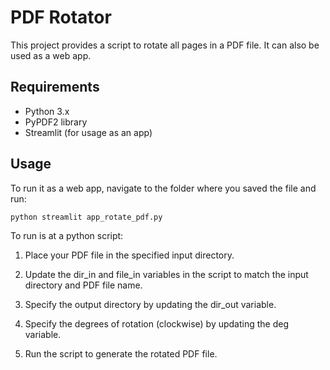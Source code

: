 # PDF Rotator

This project provides a script to rotate all pages in a PDF file. It can also be used as a web app.

## Requirements

- Python 3.x
- PyPDF2 library
- Streamlit (for usage as an app)

## Usage
To run it as a web app, navigate to the folder where you saved the file and run:
```bash
python streamlit app_rotate_pdf.py
```

To run is at a python script:

1. Place your PDF file in the specified input directory.

2. Update the dir_in and file_in variables in the script to match the input directory and PDF file name.

3. Specify the output directory by updating the dir_out variable.

4. Specify the degrees of rotation (clockwise) by updating the deg variable.

5. Run the script to generate the rotated PDF file.
